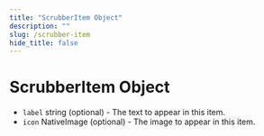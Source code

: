 ```yaml
---
title: "ScrubberItem Object"
description: ""
slug: /scrubber-item
hide_title: false
---
```


# ScrubberItem Object

* `label` string (optional) - The text to appear in this item.
* `icon` NativeImage (optional) - The image to appear in this item.
